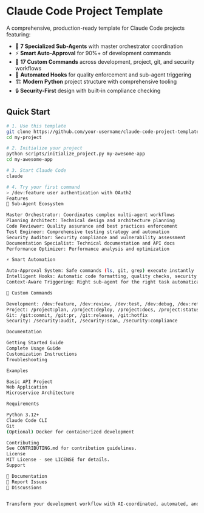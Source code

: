 # Claude Code Project Template

A comprehensive, production-ready template for Claude Code projects featuring:

- 🤖 **7 Specialized Sub-Agents** with master orchestrator coordination
- ⚡ **Smart Auto-Approval** for 90%+ of development commands  
- 🎯 **17 Custom Commands** across development, project, git, and security workflows
- 🔧 **Automated Hooks** for quality enforcement and sub-agent triggering
- 🏗️ **Modern Python** project structure with comprehensive tooling
- 🔒 **Security-First** design with built-in compliance checking

## Quick Start

```bash
# 1. Use this template
git clone https://github.com/your-username/claude-code-project-template.git my-project
cd my-project

# 2. Initialize your project
python scripts/initialize_project.py my-awesome-app
cd my-awesome-app

# 3. Start Claude Code
claude

# 4. Try your first command
> /dev:feature user authentication with OAuth2
Features
🤖 Sub-Agent Ecosystem

Master Orchestrator: Coordinates complex multi-agent workflows
Planning Architect: Technical design and architecture planning
Code Reviewer: Quality assurance and best practices enforcement
Test Engineer: Comprehensive testing strategy and automation
Security Auditor: Security compliance and vulnerability assessment
Documentation Specialist: Technical documentation and API docs
Performance Optimizer: Performance analysis and optimization

⚡ Smart Automation

Auto-Approval System: Safe commands (ls, git, grep) execute instantly
Intelligent Hooks: Automatic code formatting, quality checks, security scans
Context-Aware Triggering: Right sub-agent for the right task automatically

🎯 Custom Commands

Development: /dev:feature, /dev:review, /dev:test, /dev:debug, /dev:refactor
Project: /project:plan, /project:deploy, /project:docs, /project:status
Git: /git:commit, /git:pr, /git:release, /git:hotfix
Security: /security:audit, /security:scan, /security:compliance

Documentation

Getting Started Guide
Complete Usage Guide
Customization Instructions
Troubleshooting

Examples

Basic API Project
Web Application
Microservice Architecture

Requirements

Python 3.12+
Claude Code CLI
Git
(Optional) Docker for containerized development

Contributing
See CONTRIBUTING.md for contribution guidelines.
License
MIT License - see LICENSE for details.
Support

📖 Documentation
🐛 Report Issues
💬 Discussions


Transform your development workflow with AI-coordinated, automated, and consistently high-quality code development.

